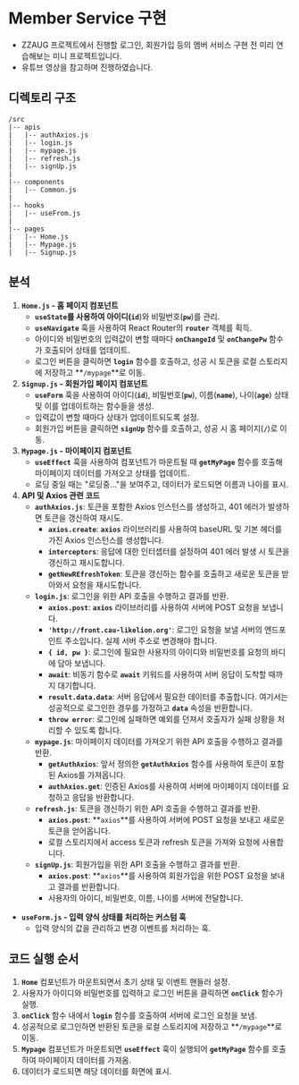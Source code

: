 # Member Service 구현

- ZZAUG 프로젝트에서 진행할 로그인, 회원가입 등의 멤버 서비스 구현 전 미리 연습해보는 미니 프로젝트입니다.
- 유튜브 영상을 참고하며 진행하였습니다.

## 디렉토리 구조

```
/src
|-- apis
|   |-- authAxios.js
|   |-- login.js
|   |-- mypage.js
|   |-- refresh.js
|   |-- signUp.js
|
|-- components
|   |-- Common.js
|
|-- hooks
|   |-- useFrom.js
|
|-- pages
|   |-- Home.js
|   |-- Mypage.js
|   |-- Signup.js
```

## **분석**

1. **`Home.js` - 홈 페이지 컴포넌트**
   - **`useState`**를 사용하여 아이디(**`id`**)와 비밀번호(**`pw`**)를 관리.
   - **`useNavigate`** 훅을 사용하여 React Router의 **`router`** 객체를 획득.
   - 아이디와 비밀번호의 입력값이 변할 때마다 **`onChangeId`** 및 **`onChangePw`** 함수가 호출되어 상태를 업데이트.
   - 로그인 버튼을 클릭하면 **`login`** 함수를 호출하고, 성공 시 토큰을 로컬 스토리지에 저장하고 **`/mypage`**로 이동.
2. **`Signup.js` - 회원가입 페이지 컴포넌트**
   - **`useForm`** 훅을 사용하여 아이디(**`id`**), 비밀번호(**`pw`**), 이름(**`name`**), 나이(**`age`**) 상태 및 이를 업데이트하는 함수들을 생성.
   - 입력값이 변할 때마다 상태가 업데이트되도록 설정.
   - 회원가입 버튼을 클릭하면 **`signUp`** 함수를 호출하고, 성공 시 홈 페이지(**`/`**)로 이동.
3. **`Mypage.js` - 마이페이지 컴포넌트**
   - **`useEffect`** 훅을 사용하여 컴포넌트가 마운트될 때 **`getMyPage`** 함수를 호출해 마이페이지 데이터를 가져오고 상태를 업데이트.
   - 로딩 중일 때는 "로딩중..."을 보여주고, 데이터가 로드되면 이름과 나이를 표시.
4. **API 및 Axios 관련 코드**
   - **`authAxios.js`**: 토큰을 포함한 Axios 인스턴스를 생성하고, 401 에러가 발생하면 토큰을 갱신하여 재시도.
     - **`axios.create`**: **`axios`** 라이브러리를 사용하여 baseURL 및 기본 헤더를 가진 Axios 인스턴스를 생성합니다.
     - **`interceptors`**: 응답에 대한 인터셉터를 설정하여 401 에러 발생 시 토큰을 갱신하고 재시도합니다.
     - **`getNewREfreshToken`**: 토큰을 갱신하는 함수를 호출하고 새로운 토큰을 받아와서 요청을 재시도합니다.
   - **`login.js`**: 로그인을 위한 API 호출을 수행하고 결과를 반환.
     - **`axios.post`**: **`axios`** 라이브러리를 사용하여 서버에 POST 요청을 보냅니다.
     - **`'http://front.cau-likelion.org'`**: 로그인 요청을 보낼 서버의 엔드포인트 주소입니다. 실제 서버 주소로 변경해야 합니다.
     - **`{ id, pw }`**: 로그인에 필요한 사용자의 아이디와 비밀번호를 요청의 바디에 담아 보냅니다.
     - **`await`**: 비동기 함수로 **`await`** 키워드를 사용하여 서버 응답이 도착할 때까지 대기합니다.
     - **`result.data.data`**: 서버 응답에서 필요한 데이터를 추출합니다. 여기서는 성공적으로 로그인한 경우를 가정하고 **`data`** 속성을 반환합니다.
     - **`throw error`**: 로그인에 실패하면 예외를 던져서 호출자가 실패 상황을 처리할 수 있도록 합니다.
   - **`mypage.js`**: 마이페이지 데이터를 가져오기 위한 API 호출을 수행하고 결과를 반환.
     - **`getAuthAxios`**: 앞서 정의한 **`getAuthAxios`** 함수를 사용하여 토큰이 포함된 Axios를 가져옵니다.
     - **`authAxios.get`**: 인증된 Axios를 사용하여 서버에 마이페이지 데이터를 요청하고 응답을 반환합니다.
   - **`refresh.js`**: 토큰을 갱신하기 위한 API 호출을 수행하고 결과를 반환.
     - **`axios.post`**: **`axios`**를 사용하여 서버에 POST 요청을 보내고 새로운 토큰을 얻어옵니다.
     - 로컬 스토리지에서 access 토큰과 refresh 토큰을 가져와 요청에 사용합니다.
   - **`signUp.js`**: 회원가입을 위한 API 호출을 수행하고 결과를 반환.
     - **`axios.post`**: **`axios`**를 사용하여 회원가입을 위한 POST 요청을 보내고 결과를 반환합니다.
     - 사용자의 아이디, 비밀번호, 이름, 나이를 서버에 전달합니다.

- **`useForm.js` - 입력 양식 상태를 처리하는 커스텀 훅**
  - 입력 양식의 값을 관리하고 변경 이벤트를 처리하는 훅.

## **코드 실행 순서**

1. **`Home`** 컴포넌트가 마운트되면서 초기 상태 및 이벤트 핸들러 설정.
2. 사용자가 아이디와 비밀번호를 입력하고 로그인 버튼을 클릭하면 **`onClick`** 함수가 실행.
3. **`onClick`** 함수 내에서 **`login`** 함수를 호출하여 서버에 로그인 요청을 보냄.
4. 성공적으로 로그인하면 반환된 토큰을 로컬 스토리지에 저장하고 **`/mypage`**로 이동.
5. **`Mypage`** 컴포넌트가 마운트되면 **`useEffect`** 훅이 실행되어 **`getMyPage`** 함수를 호출하여 마이페이지 데이터를 가져옴.
6. 데이터가 로드되면 해당 데이터를 화면에 표시.

